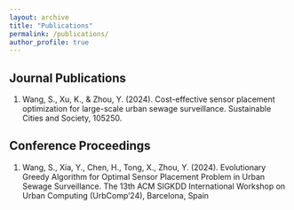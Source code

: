 ```yaml
---
layout: archive
title: "Publications"
permalink: /publications/
author_profile: true
---
```


Journal Publications
------------------
1. Wang, S., Xu, K., & Zhou, Y. (2024). Cost-effective sensor placement optimization for large-scale urban sewage surveillance. Sustainable Cities and Society, 105250.

Conference Proceedings
------------------
1. Wang, S., Xia, Y., Chen, H., Tong, X., Zhou, Y. (2024). Evolutionary Greedy Algorithm for Optimal Sensor Placement Problem in Urban Sewage Surveillance. The 13th ACM SIGKDD International Workshop on Urban Computing (UrbComp’24), Barcelona, Spain
